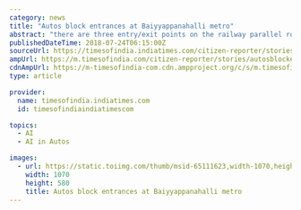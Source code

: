 ```yaml
---
category: news
title: "Autos block entrances at Baiyyappanahalli metro"
abstract: "there are three entry/exit points on the railway parallel road of the Baiyyappanahalli metro station. All are blocked by auto richshaws and drivers are not only rude but demand excess fare. request authorities to create an auto stand and regulate the drivers"
publishedDateTime: 2018-07-24T06:15:00Z
sourceUrl: https://timesofindia.indiatimes.com/citizen-reporter/stories/autosblockentrancesatbaiyyappanahallimetro/articleshow/65111622.cms
ampUrl: https://m.timesofindia.com/citizen-reporter/stories/autosblockentrancesatbaiyyappanahallimetro/amp_articleshow/65111622.cms
cdnAmpUrl: https://m-timesofindia-com.cdn.ampproject.org/c/s/m.timesofindia.com/citizen-reporter/stories/autosblockentrancesatbaiyyappanahallimetro/amp_articleshow/65111622.cms
type: article

provider:
  name: timesofindia.indiatimes.com
  id: timesofindiaindiatimescom

topics:
  - AI
  - AI in Autos

images:
  - url: https://static.toiimg.com/thumb/msid-65111623,width-1070,height-580,imgsize-1,resizemode-6,overlay-toi_sw,pt-32,y_pad-40/photo.jpg
    width: 1070
    height: 580
    title: Autos block entrances at Baiyyappanahalli metro
---
```

